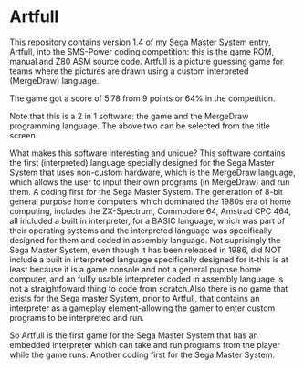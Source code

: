 # Artfull

This repository contains version 1.4 of my Sega Master System entry, Artfull, into the SMS-Power coding competition: this is the game ROM, manual and Z80 ASM source code. Artfull is a picture guessing game for teams where the pictures are drawn using a custom interpreted (MergeDraw) language.

The game got a score of 5.78 from 9 points or 64% in the competition.

Note that this is a 2 in 1 software: the game and the MergeDraw programming language. The above two can be selected from the title screen.

What makes this software interesting and unique? This software contains the first (interpreted) language specially designed for the Sega Master System that uses  non-custom hardware, which is the MergeDraw language, which allows the user to input their own programs (in MergeDraw) and run them. A coding first for the Sega Master System. The generation of 8-bit general purpose home computers which dominated the 1980s era of home computing, includes the ZX-Spectrum, Commodore 64, Amstrad CPC 464, all included a built in interpreter, for a BASIC language, which was part of their operating systems and the interpreted language was specifically designed for them and coded in assembly language. Not suprisingly the Sega Master System, even though it has been released in 1986, did NOT include a built in interpreted language specifically designed for it-this is at least because it is a game console and not a general pupose home computer, and an fullly usable interpreter coded in assembly language is not a straightfoward thing to code from scratch.Also there is no game that exists for the Sega master System, prior to Artfull, that contains an interpreter as a gameplay element-allowing the gamer to enter custom programs to be interpreted and run.

So Artfull is the first game for the Sega Master System that has an embedded interpreter which can take and run programs from the player while the game runs. Another coding first for the Sega Master System.




